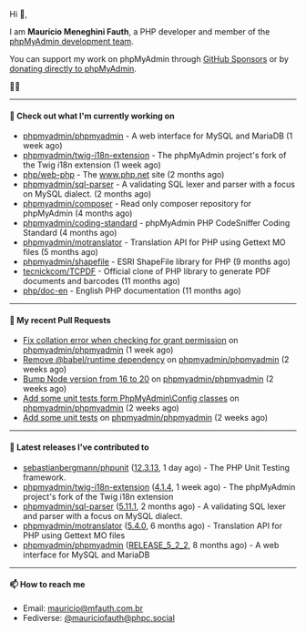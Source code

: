 Hi 👋,

I am **Maurício Meneghini Fauth**, a PHP developer and member of the [phpMyAdmin development team](https://www.phpmyadmin.net/team/?ref=github).

You can support my work on phpMyAdmin through [GitHub Sponsors](https://github.com/sponsors/MauricioFauth)
or by [donating directly to phpMyAdmin](https://www.phpmyadmin.net/donate/?ref=github).

🐘⛵

---

#### 👷 Check out what I'm currently working on

- [phpmyadmin/phpmyadmin](https://github.com/phpmyadmin/phpmyadmin) - A web interface for MySQL and MariaDB (1 week ago)
- [phpmyadmin/twig-i18n-extension](https://github.com/phpmyadmin/twig-i18n-extension) - The phpMyAdmin project&#39;s fork of the Twig i18n extension (1 week ago)
- [php/web-php](https://github.com/php/web-php) - The www.php.net site (2 months ago)
- [phpmyadmin/sql-parser](https://github.com/phpmyadmin/sql-parser) - A validating SQL lexer and parser with a focus on MySQL dialect. (2 months ago)
- [phpmyadmin/composer](https://github.com/phpmyadmin/composer) - Read only composer repository for phpMyAdmin (4 months ago)
- [phpmyadmin/coding-standard](https://github.com/phpmyadmin/coding-standard) - phpMyAdmin PHP CodeSniffer Coding Standard (4 months ago)
- [phpmyadmin/motranslator](https://github.com/phpmyadmin/motranslator) - Translation API for PHP using Gettext MO files (5 months ago)
- [phpmyadmin/shapefile](https://github.com/phpmyadmin/shapefile) - ESRI ShapeFile library for PHP (9 months ago)
- [tecnickcom/TCPDF](https://github.com/tecnickcom/TCPDF) - Official clone of PHP library to generate PDF documents and barcodes (11 months ago)
- [php/doc-en](https://github.com/php/doc-en) - English PHP documentation (11 months ago)

---

#### 🔨 My recent Pull Requests

- [Fix collation error when checking for grant permission](https://github.com/phpmyadmin/phpmyadmin/pull/19864) on [phpmyadmin/phpmyadmin](https://github.com/phpmyadmin/phpmyadmin) (1 week ago)
- [Remove @babel/runtime dependency](https://github.com/phpmyadmin/phpmyadmin/pull/19856) on [phpmyadmin/phpmyadmin](https://github.com/phpmyadmin/phpmyadmin) (2 weeks ago)
- [Bump Node version from 16 to 20](https://github.com/phpmyadmin/phpmyadmin/pull/19852) on [phpmyadmin/phpmyadmin](https://github.com/phpmyadmin/phpmyadmin) (2 weeks ago)
- [Add some unit tests form PhpMyAdmin\Config classes](https://github.com/phpmyadmin/phpmyadmin/pull/19849) on [phpmyadmin/phpmyadmin](https://github.com/phpmyadmin/phpmyadmin) (2 weeks ago)
- [Add some unit tests](https://github.com/phpmyadmin/phpmyadmin/pull/19847) on [phpmyadmin/phpmyadmin](https://github.com/phpmyadmin/phpmyadmin) (2 weeks ago)

---

#### 🔭 Latest releases I've contributed to

- [sebastianbergmann/phpunit](https://github.com/sebastianbergmann/phpunit) ([12.3.13](https://github.com/sebastianbergmann/phpunit/releases/tag/12.3.13), 1 day ago) - The PHP Unit Testing framework.
- [phpmyadmin/twig-i18n-extension](https://github.com/phpmyadmin/twig-i18n-extension) ([4.1.4](https://github.com/phpmyadmin/twig-i18n-extension/releases/tag/4.1.4), 1 week ago) - The phpMyAdmin project&#39;s fork of the Twig i18n extension
- [phpmyadmin/sql-parser](https://github.com/phpmyadmin/sql-parser) ([5.11.1](https://github.com/phpmyadmin/sql-parser/releases/tag/5.11.1), 2 months ago) - A validating SQL lexer and parser with a focus on MySQL dialect.
- [phpmyadmin/motranslator](https://github.com/phpmyadmin/motranslator) ([5.4.0](https://github.com/phpmyadmin/motranslator/releases/tag/5.4.0), 6 months ago) - Translation API for PHP using Gettext MO files
- [phpmyadmin/phpmyadmin](https://github.com/phpmyadmin/phpmyadmin) ([RELEASE_5_2_2](https://github.com/phpmyadmin/phpmyadmin/releases/tag/RELEASE_5_2_2), 8 months ago) - A web interface for MySQL and MariaDB

---

#### 📫 How to reach me

- Email: [mauricio@mfauth.com.br](mailto://mauricio@mfauth.com.br)
- Fediverse: [@mauriciofauth@phpc.social](https://phpc.social/@mauriciofauth)
